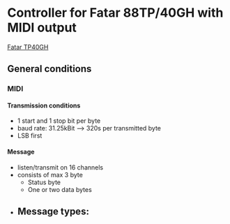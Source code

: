 # Controller for Fatar 88TP/40GH with MIDI output
[Fatar TP40GH](http://www.fatar.com/Pages/TP_40_GH_ES.htm)
## General conditions
### MIDI
#### Transmission conditions
- 1 start and 1 stop bit per byte
- baud rate: 31.25kBit --> 320s per transmitted byte
- LSB first
#### Message
- listen/transmit on 16 channels
- consists of max 3 byte
    - Status byte
    - One or two data bytes
- Message types:
    - 

